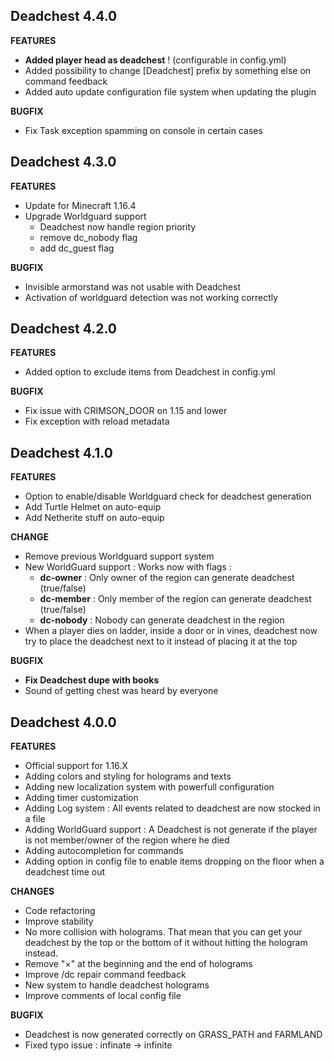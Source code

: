 ## Deadchest 4.4.0
**FEATURES**
+ **Added player head as deadchest** ! (configurable in config.yml)
+ Added possibility to change [Deadchest] prefix by something else on command feedback
+ Added auto update configuration file system when updating the plugin

**BUGFIX**

+ Fix Task exception spamming on console in certain cases

## Deadchest 4.3.0

**FEATURES**
+ Update for Minecraft 1.16.4
+ Upgrade Worldguard support
    + Deadchest now handle region priority
    + remove dc_nobody flag
    + add dc_guest flag
    
**BUGFIX**
+ Invisible armorstand was not usable with Deadchest
+ Activation of worldguard detection was not working correctly

## Deadchest 4.2.0

**FEATURES**
+ Added option to exclude items from Deadchest in config.yml

**BUGFIX**
+ Fix issue with CRIMSON_DOOR on 1.15 and lower
+ Fix exception with reload metadata

## Deadchest 4.1.0

**FEATURES**
+ Option to enable/disable Worldguard check for deadchest generation
+ Add Turtle Helmet on auto-equip
+ Add Netherite stuff on auto-equip

**CHANGE**
+ Remove previous Worldguard support system
+ New WorldGuard support : Works now with flags :
    + **dc-owner** :  Only owner of the region can generate deadchest (true/false)
    + **dc-member** : Only member of the region can generate deadchest (true/false)
    + **dc-nobody** : Nobody can generate deadchest in the region
+ When a player dies on ladder, inside a door or in vines, deadchest now try to place the deadchest next to it instead of placing it at the top


**BUGFIX**
+ **Fix Deadchest dupe with books**
+ Sound of getting chest was heard by everyone

## Deadchest 4.0.0

**FEATURES**
+ Official support for 1.16.X
+ Adding colors and styling for holograms and texts
+ Adding new localization system with powerfull configuration
+ Adding timer customization
+ Adding Log system : All events related to deadchest are now stocked in a file
+ Adding WorldGuard support : A Deadchest is not generate if the player is not member/owner of the region 
where he died
+ Adding autocompletion for commands
+ Adding option in config file to enable items dropping on the floor when a deadchest time out

**CHANGES**
+ Code refactoring
+ Improve stability
+ No more collision with holograms. That mean that you can get your deadchest by the top or the bottom of it 
  without hitting the hologram instead.
+ Remove "×" at the beginning and the end of holograms
+ Improve /dc repair command feedback
+ New system to handle deadchest holograms
+ Improve comments of local config file

**BUGFIX**
+ Deadchest is now generated correctly on GRASS_PATH and FARMLAND
+ Fixed typo issue : infinate -> infinite
